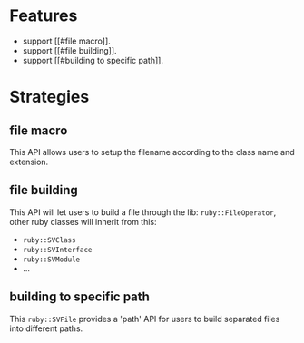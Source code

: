 # Features

- support [[#file macro]].
- support [[#file building]].
- support [[#building to specific path]].


# Strategies
## file macro
This API allows users to setup the filename according to the class name and extension.

## file building
This API will let users to build a file through the lib: `ruby::FileOperator`, other ruby classes will inherit from this:
- `ruby::SVClass`
- `ruby::SVInterface`
- `ruby::SVModule`
- ...


## building to specific path
This `ruby::SVFile` provides a 'path' API for users to build separated files into different paths.